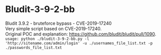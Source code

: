 # Bludit-3-9-2-bb
Bludit 3.9.2 - bruteforce bypass - CVE-2019-17240
\
Very simple script based on CVE-2019-17240.
\
Original POC and explanation: https://github.com/bludit/bludit/pull/1090.
\
`usage: python ./bludit-3-9-2-bb.py -l 'http://sitename.com/admin/login' -u ./usernames_file_list.txt -p ./passwords_file_list.txt`


